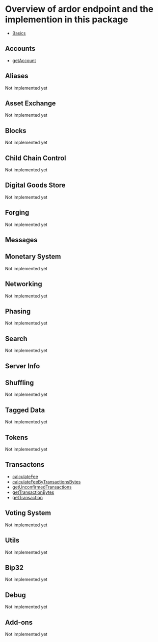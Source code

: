 # Overview of ardor endpoint and the implemention in this package

- [Basics](/basics/basic.md)

## Accounts
- [getAccount](/accounts/getAccounts.md)

## Aliases
Not implemented yet

## Asset Exchange
Not implemented yet

## Blocks
Not implemented yet

## Child Chain Control
Not implemented yet

## Digital Goods Store
Not implemented yet

## Forging
Not implemented yet

## Messages

## Monetary System
Not implemented yet

## Networking
Not implemented yet

## Phasing
Not implemented yet

## Search
Not implemented yet

## Server Info

## Shuffling
Not implemented yet

## Tagged Data
Not implemented yet

## Tokens
Not implemented yet

## Transactons
- [calculateFee](/transactions/calculateFee.md)
- [calculateFeeByTransactionsBytes](/transactions/calculateFeeByTransactionsBytes.md)
- [getUnconfirmedTransactions](/transactions/getUnconfirmedTransactions.md)
- [getTransactionBytes](transations/getTransactionBytes.md)
- [getTransaction](transations/getTransaction.md)

## Voting System
Not implemented yet

## Utils
Not implemented yet

## Bip32
Not implemented yet

## Debug
Not implemented yet

## Add-ons
Not implemented yet
